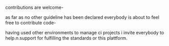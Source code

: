 contributions are welcome-

as far as no other guideline has been declared everybody is about to 
feel free to contribute code-

having used other environments to manage ci projects 
i invite everybody to help.n.support for fulfilling the standards or this plattform.

